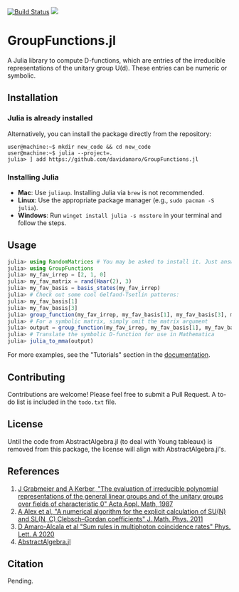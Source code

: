 [![Build Status](https://github.com/davidamaro/GroupFunctions.jl/actions/workflows/CI.yml/badge.svg?branch=master)](https://github.com/davidamaro/GroupFunctions.jl/actions/workflows/CI.yml?query=branch%3Amaster)
[![](https://img.shields.io/badge/docs-dev-blue.svg)](https://davidamaro.github.io/GroupFunctions.jl/dev)
# GroupFunctions.jl

A Julia library to compute D-functions, which are entries of the irreducible representations of the unitary group U(d). These entries can be numeric or symbolic.

## Installation

### Julia is already installed
Alternatively, you can install the package directly from the repository:

```console
user@machine:~$ mkdir new_code && cd new_code
user@machine:~$ julia --project=.
julia> ] add https://github.com/davidamaro/GroupFunctions.jl
```

### Installing Julia

- **Mac**: Use `juliaup`. Installing Julia via `brew` is not recommended.
- **Linux**: Use the appropriate package manager (e.g., `sudo pacman -S julia`).
- **Windows**: Run `winget install julia -s msstore` in your terminal and follow the steps.

## Usage

```julia
julia> using RandomMatrices # You may be asked to install it. Just answer yes.
julia> using GroupFunctions
julia> my_fav_irrep = [2, 1, 0]
julia> my_fav_matrix = rand(Haar(2), 3)
julia> my_fav_basis = basis_states(my_fav_irrep)
julia> # Check out some cool Gelfand-Tsetlin patterns:
julia> my_fav_basis[1]
julia> my_fav_basis[3]
julia> group_function(my_fav_irrep, my_fav_basis[1], my_fav_basis[3], my_fav_matrix)
julia> # For a symbolic matrix, simply omit the matrix argument
julia> output = group_function(my_fav_irrep, my_fav_basis[1], my_fav_basis[3])
julia> # Translate the symbolic D-function for use in Mathematica
julia> julia_to_mma(output)
```

For more examples, see the "Tutorials" section in the [documentation](https://davidamaro.github.io/GroupFunctions.jl/dev/).

## Contributing

Contributions are welcome! Please feel free to submit a Pull Request. A to-do list is included in the `todo.txt` file.

## License

Until the code from AbstractAlgebra.jl (to deal with Young tableaux) is removed from this package,
the license will align with AbstractAlgebra.jl's.

## References

1. [J Grabmeier and A Kerber, "The evaluation of irreducible polynomial representations of the general linear groups and of the unitary groups over fields of characteristic 0" Acta Appl. Math, 1987](http://dx.doi.org/10.1007/BF00046717)
2. [A Alex et al, "A numerical algorithm for the explicit calculation of SU(N) and SL(N, C) Clebsch–Gordan coefficients" J. Math. Phys. 2011 ](http://dx.doi.org/10.1063/1.3521562)
3. [D Amaro-Alcala et al "Sum rules in multiphoton coincidence rates" Phys. Lett. A 2020](http://dx.doi.org/10.1016/j.physleta.2020.126459)
4. [AbstractAlgebra.jl](https://nemocas.github.io/AbstractAlgebra.jl/stable/)

## Citation

Pending.

